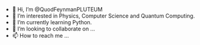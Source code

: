 - 👋 Hi, I’m @QuodFeynmanPLUTEUM
- 👀 I’m interested in Physics, Computer Science and Quantum Computing.
- 🌱 I’m currently learning Python.
- 💞️ I’m looking to collaborate on ...
- 📫 How to reach me ...

<!---
QuodFeynmanPLUTEUM/QuodFeynmanPLUTEUM is a ✨ special ✨ repository because its `README.md` (this file) appears on your GitHub profile.
You can click the Preview link to take a look at your changes.
--->
